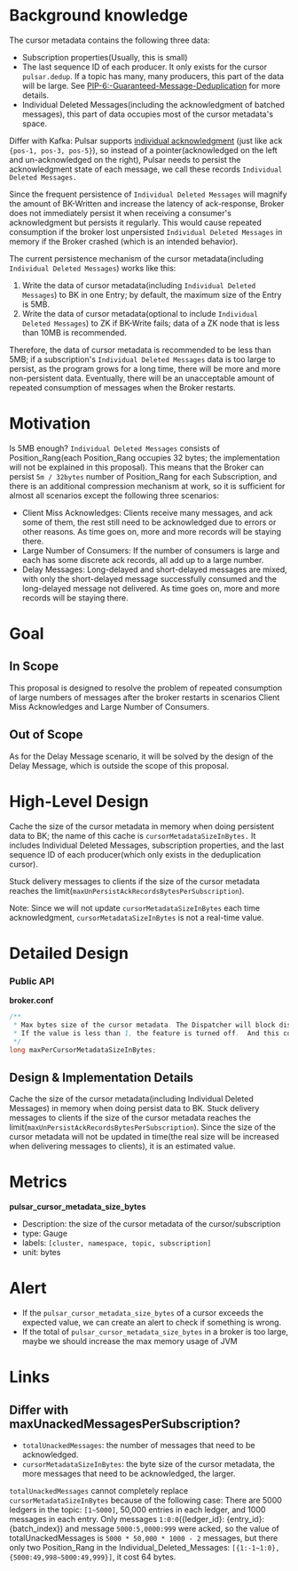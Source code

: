 # Background knowledge

The cursor metadata contains the following three data:
- Subscription properties(Usually, this is small)
- The last sequence ID of each producer. It only exists for the cursor `pulsar.dedup`. If a topic has many, many producers, this part of the data will be large. See [PIP-6:-Guaranteed-Message-Deduplication](https://github.com/apache/pulsar/wiki/PIP-6:-Guaranteed-Message-Deduplication) for more details.
- Individual Deleted Messages(including the acknowledgment of batched messages), this part of data occupies most of the cursor metadata's space.

Differ with Kafka: Pulsar supports [individual acknowledgment](https://pulsar.apache.org/docs/2.11.x/concepts-messaging/#acknowledgment) (just like ack `{pos-1, pos-3, pos-5}`), so instead of a pointer(acknowledged on the left and un-acknowledged on the right), Pulsar needs to persist the acknowledgment state of each message, we call these records `Individual Deleted Messages.`

Since the frequent persistence of `Individual Deleted Messages` will magnify the amount of BK-Written and increase the latency of ack-response, Broker does not immediately persist it when receiving a consumer's acknowledgment but persists it regularly. This would cause repeated consumption if the broker lost unpersisted `Individual Deleted Messages` in memory if the Broker crashed (which is an intended behavior).

The current persistence mechanism of the cursor metadata(including `Individual Deleted Messages`) works like this:
1. Write the data of cursor metadata(including `Individual Deleted Messages`) to BK in one Entry; by default, the maximum size of the Entry is 5MB.
2. Write the data of cursor metadata(optional to include `Individual Deleted Messages`) to ZK if BK-Write fails; data of a ZK node that is less than 10MB is recommended.

Therefore, the data of cursor metadata is recommended to be less than 5MB; if a subscription's `Individual Deleted Messages` data is too large to persist, as the program grows for a long time, there will be more and more non-persistent data. Eventually, there will be an unacceptable amount of repeated consumption of messages when the Broker restarts.

# Motivation

Is 5MB enough? `Individual Deleted Messages` consists of Position_Rang(each Position_Rang occupies 32 bytes; the implementation will not be explained in this proposal). This means that the Broker can persist `5m / 32bytes` number of Position_Rang for each Subscription, and there is an additional compression mechanism at work, so it is sufficient for almost all scenarios except the following three scenarios:

- Client Miss Acknowledges: Clients receive many messages, and ack some of them, the rest still need to be acknowledged due to errors or other reasons. As time goes on, more and more records will be staying there.
- Large Number of Consumers: If the number of consumers is large and each has some discrete ack records, all add up to a large number.
- Delay Messages: Long-delayed and short-delayed messages are mixed, with only the short-delayed message successfully consumed and the long-delayed message not delivered. As time goes on, more and more records will be staying there.

# Goal

## In Scope

This proposal is designed to resolve the problem of repeated consumption of large numbers of messages after the broker restarts in scenarios Client Miss Acknowledges and Large Number of Consumers.

## Out of Scope
As for the Delay Message scenario, it will be solved by the design of the Delay Message, which is outside the scope of this proposal.

# High-Level Design

Cache the size of the cursor metadata in memory when doing persistent data to BK; the name of this cache is `cursorMetadataSizeInBytes.` It includes Individual Deleted Messages, subscription properties, and the last sequence ID of each producer(which only exists in the deduplication cursor).

Stuck delivery messages to clients if the size of the cursor metadata reaches the limit(`maxUnPersistAckRecordsBytesPerSubscription`).

Note: Since we will not update `cursorMetadataSizeInBytes` each time acknowledgment, `cursorMetadataSizeInBytes` is not a real-time value.

# Detailed Design
### Public API

**broker.conf**
```java
/** 
 * Max bytes size of the cursor metadata. The Dispatcher will block dispatching if it reaches this limitation. The default value is 5M.
 * If the value is less than 1, the feature is turned off.  And this config is limited, and if it is not less than 1, it should be larger or equal to 1K.
 */
long maxPerCursorMetadataSizeInBytes;
```

## Design & Implementation Details

Cache the size of the cursor metadata(including Individual Deleted Messages) in memory when doing persist data to BK. Stuck delivery messages to clients if the size of the cursor metadata reaches the limit(`maxUnPersistAckRecordsBytesPerSubscription`). Since the size of the cursor metadata will not be updated in time(the real size will be increased when delivering messages to clients), it is an estimated value.

# Metrics
**pulsar_cursor_metadata_size_bytes**
- Description: the size of the cursor metadata of the cursor/subscription
- type: Gauge
- labels: `[cluster, namespace, topic, subscription]`
- unit: bytes

# Alert
- If the `pulsar_cursor_metadata_size_bytes` of a cursor exceeds the expected value, we can create an alert to check if something is wrong.
- If the total of `pulsar_cursor_metadata_size_bytes` in a broker is too large, maybe we should increase the max memory usage of JVM

# Links
## Differ with maxUnackedMessagesPerSubscription?
- `totalUnackedMessages`: the number of messages that need to be acknowledged.
- `cursorMetadataSizeInBytes`: the byte size of the cursor metadata, the more messages that need to be acknowledged, the larger.

`totalUnackedMessages` cannot completely replace `cursorMetadataSizeInBytes` because of the following case:
There are 5000 ledgers in the topic: `[1~5000]`, 50,000 entries in each ledger, and 1000 messages in each entry. Only messages `1:0:0`({ledger_id}: {entry_id}: {batch_index}) and message `5000:5,0000:999` were acked, so the value of totalUnackedMessages is `5000 * 50,000 * 1000 - 2` messages, but there only two Position_Rang in the Individual_Deleted_Messages: `[{1:-1~1:0}, {5000:49,998~5000:49,999}]`, it cost 64 bytes.
